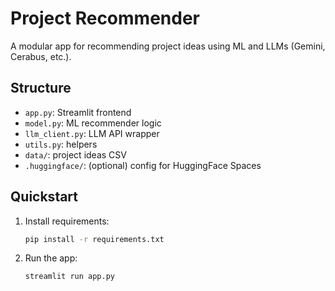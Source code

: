 # Project Recommender

A modular app for recommending project ideas using ML and LLMs (Gemini, Cerabus, etc.).

## Structure

- `app.py`: Streamlit frontend
- `model.py`: ML recommender logic
- `llm_client.py`: LLM API wrapper
- `utils.py`: helpers
- `data/`: project ideas CSV
- `.huggingface/`: (optional) config for HuggingFace Spaces

## Quickstart

1. Install requirements:
   ```sh
   pip install -r requirements.txt
   ```
2. Run the app:
   ```sh
   streamlit run app.py
   ```
